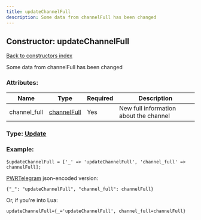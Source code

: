 ```yaml
---
title: updateChannelFull
description: Some data from channelFull has been changed
---
```

## Constructor: updateChannelFull  
[Back to constructors index](index.md)



Some data from channelFull has been changed

### Attributes:

| Name     |    Type       | Required | Description |
|----------|---------------|----------|-------------|
|channel\_full|[channelFull](../types/channelFull.md) | Yes|New full information about the channel|



### Type: [Update](../types/Update.md)


### Example:

```
$updateChannelFull = ['_' => 'updateChannelFull', 'channel_full' => channelFull];
```  

[PWRTelegram](https://pwrtelegram.xyz) json-encoded version:

```
{"_": "updateChannelFull", "channel_full": channelFull}
```


Or, if you're into Lua:  


```
updateChannelFull={_='updateChannelFull', channel_full=channelFull}

```



